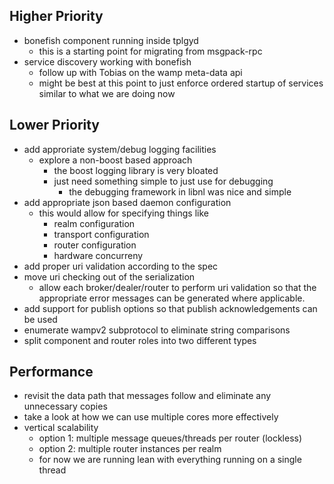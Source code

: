 ## Higher Priority
- bonefish component running inside tplgyd
    - this is a starting point for migrating from msgpack-rpc
- service discovery working with bonefish
    - follow up with Tobias on the wamp meta-data api
    - might be best at this point to just enforce ordered startup of services similar to what we are doing now

## Lower Priority
- add approriate system/debug logging facilities
    - explore a non-boost based approach
        - the boost logging library is very bloated
        - just need something simple to just use for debugging
            - the debugging framework in libnl was nice and simple
- add appropriate json based daemon configuration
    - this would allow for specifying things like
        - realm configuration
        - transport configuration
        - router configuration
        - hardware concurreny
- add proper uri validation according to the spec
- move uri checking out of the serialization
    - allow each broker/dealer/router to perform uri validation so that the appropriate error messages can be generated where applicable.
- add support for publish options so that publish acknowledgements can be used
- enumerate wampv2 subprotocol to eliminate string comparisons
- split component and router roles into two different types

## Performance
- revisit the data path that messages follow and eliminate any unnecessary copies
- take a look at how we can use multiple cores more effectively
- vertical scalability
    - option 1: multiple message queues/threads per router (lockless)
    - option 2: multiple router instances per realm
    - for now we are running lean with everything running on a single thread
